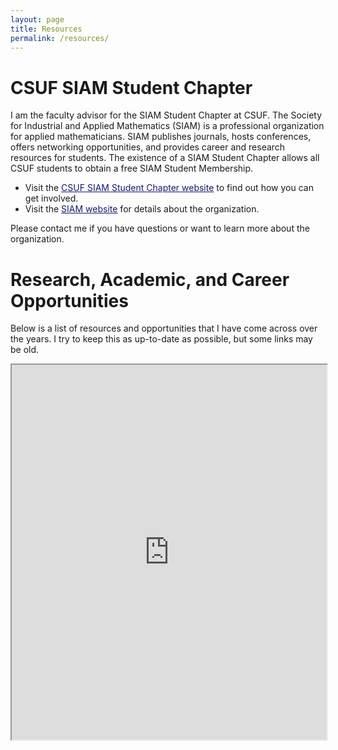 ```yaml
---
layout: page
title: Resources
permalink: /resources/
---
```


# CSUF SIAM Student Chapter

I am the faculty advisor for the SIAM Student Chapter at CSUF. The Society for Industrial and Applied Mathematics (SIAM) is a professional organization for applied mathematicians. SIAM publishes journals, hosts conferences, offers networking opportunities, and provides career and research resources for students. The existence of a SIAM Student Chapter allows all CSUF students to obtain a free SIAM Student Membership.
- Visit the <a href="https://sites.google.com/fullerton.edu/csufsiamstudentchapter/home" style="color:MidnightBlue">CSUF SIAM Student Chapter website</a> to find out how you can get involved.
- Visit the <a href="https://www.siam.org/" style="color:MidnightBlue">SIAM website</a> for details about the organization.

Please contact me if you have questions or want to learn more about the organization.

# Research, Academic, and Career Opportunities

Below is a list of resources and opportunities that I have come across over the years. I try to keep this as up-to-date as possible, but some links may be old.
<p><iframe src="https://docs.google.com/document/d/e/2PACX-1vRj_8ycAPxBt8ACn29hb61LxDBSE7ajaEqI1F3XXVFB3MT8JeGc-WI2y-lFfGPe2M_F06Ogoueh6u_g/pub?embedded=true" width="100%" height="600px"></iframe></p>
